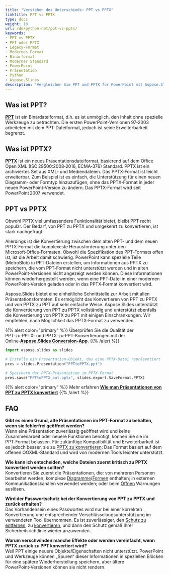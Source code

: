 ```yaml
---
title: "Verstehen des Unterschieds: PPT vs PPTX"
linktitle: PPT vs PPTX
type: docs
weight: 10
url: /de/python-net/ppt-vs-pptx/
keywords:
- PPT vs PPTX
- PPT oder PPTX
- Legacy-Format
- Modernes Format
- Binärformat
- Moderner Standard
- PowerPoint
- Präsentation
- Python
- Aspose.Slides
description: "Vergleichen Sie PPT und PPTX für PowerPoint mit Aspose.Slides Python über .NET, wobei die Formatunterschiede, Vorteile, Kompatibilität und Konvertierungstipps untersucht werden."
---
```


## **Was ist PPT?**
[**PPT**](https://docs.fileformat.com/presentation/ppt/) ist ein Binärdateiformat, d.h. es ist unmöglich, den Inhalt ohne spezielle Werkzeuge zu betrachten. Die ersten PowerPoint‑Versionen 97‑2003 arbeiteten mit dem PPT‑Dateiformat, jedoch ist seine Erweiterbarkeit begrenzt.

## **Was ist PPTX?**
[**PPTX**](https://docs.fileformat.com/presentation/pptx/) ist ein neues Präsentationsdateiformat, basierend auf dem Office Open XML (ISO 29500:2008‑2016, ECMA‑376) Standard. PPTX ist ein archiviertes Set aus XML‑ und Mediendateien. Das PPTX‑Format ist leicht erweiterbar. Zum Beispiel ist es einfach, die Unterstützung für einen neuen Diagramm‑ oder Formtyp hinzuzufügen, ohne das PPTX‑Format in jeder neuen PowerPoint‑Version zu ändern. Das PPTX‑Format wird seit PowerPoint 2007 verwendet.

## **PPT vs PPTX**
Obwohl PPTX viel umfassendere Funktionalität bietet, bleibt PPT recht populär. Der Bedarf, von PPT zu PPTX und umgekehrt zu konvertieren, ist stark nachgefragt.

Allerdings ist die Konvertierung zwischen dem alten PPT‑ und dem neuen PPTX‑Format die komplexeste Herausforderung unter den Microsoft‑Office‑Formaten. Obwohl die Spezifikation des PPT‑Formats offen ist, ist die Arbeit damit schwierig. PowerPoint kann spezielle Teile (MetroBlob) in PPT‑Dateien erstellen, um Informationen aus PPTX zu speichern, die vom PPT‑Format nicht unterstützt werden und in alten PowerPoint‑Versionen nicht angezeigt werden können. Diese Informationen können wiederhergestellt werden, wenn eine PPT‑Datei in einer modernen PowerPoint‑Version geladen oder in das PPTX‑Format konvertiert wird.

Aspose.Slides bietet eine einheitliche Schnittstelle zur Arbeit mit allen Präsentationsformaten. Es ermöglicht das Konvertieren von PPT zu PPTX und von PPTX zu PPT auf sehr einfache Weise. Aspose.Slides unterstützt die Konvertierung von PPT zu PPTX vollständig und unterstützt ebenfalls die Konvertierung von PPTX zu PPT mit einigen Einschränkungen. Wir empfehlen, nach Möglichkeit das PPTX‑Format zu verwenden.

{{% alert color="primary" %}} 
Überprüfen Sie die Qualität der PPT‑zu‑PPTX‑ und PPTX‑zu‑PPT‑Konvertierungen mit der Online‑[**Aspose.Slides Conversion‑App**](https://products.aspose.app/slides/conversion/).
{{% /alert %}} 

```py
import aspose.slides as slides

# Erstelle ein Presentation-Objekt, das eine PPTX-Datei repräsentiert
pres = slides.Presentation("PPTtoPPTX.ppt")

# Speichern der PPTX-Präsentation im PPTX-Format
pres.save("PPTtoPPTX_out.pptx", slides.export.SaveFormat.PPTX)
```

{{% alert color="primary" %}} 
Mehr erfahren [**Wie man Präsentationen von PPT zu PPTX konvertiert**](/slides/de/python-net/convert-ppt-to-pptx/)
{{% /alert %}} 

## **FAQ**

**Gibt es einen Grund, alte Präsentationen im PPT‑Format zu behalten, wenn sie fehlerfrei geöffnet werden?**  
Wenn eine Präsentation zuverlässig geöffnet wird und keine Zusammenarbeit oder neuere Funktionen benötigt, können Sie sie im PPT‑Format belassen. Für zukünftige Kompatibilität und Erweiterbarkeit ist es jedoch besser, sie zu [PPTX zu konvertieren](/slides/de/python-net/convert-ppt-to-pptx/): Das Format basiert auf dem offenen OOXML‑Standard und wird von modernen Tools leichter unterstützt.

**Wie kann ich entscheiden, welche Dateien zuerst kritisch zu PPTX konvertiert werden sollten?**  
Konvertieren Sie zuerst die Präsentationen, die: von mehreren Personen bearbeitet werden; komplexe [Diagramme](/slides/de/python-net/create-chart/)/[Formen](/slides/de/python-net/shape-manipulations/) enthalten; in externen Kommunikationskanälen verwendet werden; oder beim [Öffnen](/slides/de/python-net/open-presentation/) Warnungen auslösen.

**Wird der Passwortschutz bei der Konvertierung von PPT zu PPTX und zurück erhalten?**  
Das Vorhandensein eines Passwortes wird nur bei einer korrekten Konvertierung und entsprechender Verschlüsselungsunterstützung im verwendeten Tool übernommen. Es ist zuverlässiger, den [Schutz zu entfernen](/slides/de/python-net/password-protected-presentation/), zu [konvertieren](/slides/de/python-net/convert-ppt-to-pptx/), und dann den Schutz gemäß Ihrer Sicherheitsrichtlinie wieder anzuwenden.

**Warum verschwinden manche Effekte oder werden vereinfacht, wenn PPTX zurück zu PPT konvertiert wird?**  
Weil PPT einige neuere Objekte/Eigenschaften nicht unterstützt. PowerPoint und Werkzeuge können „Spuren“ dieser Informationen in speziellen Blöcken für eine spätere Wiederherstellung speichern, aber ältere PowerPoint‑Versionen können sie nicht rendern.